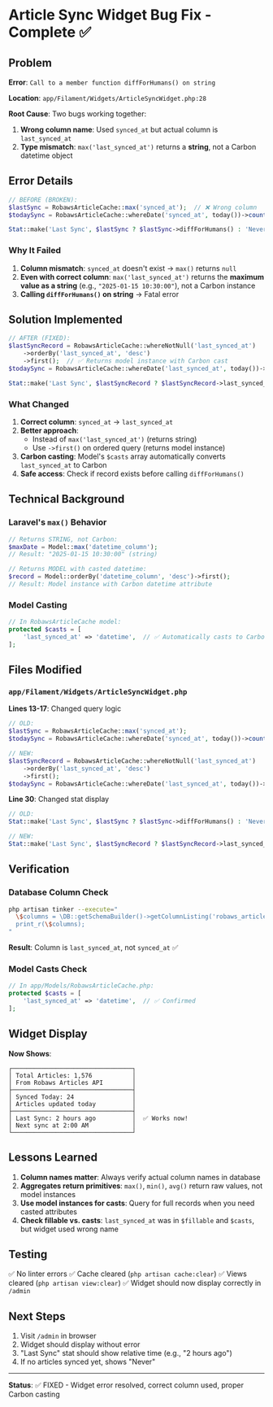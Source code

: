 # Article Sync Widget Bug Fix - Complete ✅

## Problem

**Error**: `Call to a member function diffForHumans() on string`

**Location**: `app/Filament/Widgets/ArticleSyncWidget.php:28`

**Root Cause**: Two bugs working together:
1. **Wrong column name**: Used `synced_at` but actual column is `last_synced_at`
2. **Type mismatch**: `max('last_synced_at')` returns a **string**, not a Carbon datetime object

## Error Details

```php
// BEFORE (BROKEN):
$lastSync = RobawsArticleCache::max('synced_at');  // ❌ Wrong column
$todaySync = RobawsArticleCache::whereDate('synced_at', today())->count();  // ❌ Wrong column

Stat::make('Last Sync', $lastSync ? $lastSync->diffForHumans() : 'Never')  // ❌ String has no diffForHumans()
```

### Why It Failed

1. **Column mismatch**: `synced_at` doesn't exist → `max()` returns `null`
2. **Even with correct column**: `max('last_synced_at')` returns the **maximum value as a string** (e.g., `"2025-01-15 10:30:00"`), not a Carbon instance
3. **Calling `diffForHumans()` on string** → Fatal error

## Solution Implemented

```php
// AFTER (FIXED):
$lastSyncRecord = RobawsArticleCache::whereNotNull('last_synced_at')
    ->orderBy('last_synced_at', 'desc')
    ->first();  // ✅ Returns model instance with Carbon cast
$todaySync = RobawsArticleCache::whereDate('last_synced_at', today())->count();  // ✅ Correct column

Stat::make('Last Sync', $lastSyncRecord ? $lastSyncRecord->last_synced_at->diffForHumans() : 'Never')  // ✅ Works!
```

### What Changed

1. **Correct column**: `synced_at` → `last_synced_at`
2. **Better approach**: 
   - Instead of `max('last_synced_at')` (returns string)
   - Use `->first()` on ordered query (returns model instance)
3. **Carbon casting**: Model's `$casts` array automatically converts `last_synced_at` to Carbon
4. **Safe access**: Check if record exists before calling `diffForHumans()`

## Technical Background

### Laravel's `max()` Behavior

```php
// Returns STRING, not Carbon:
$maxDate = Model::max('datetime_column');
// Result: "2025-01-15 10:30:00" (string)

// Returns MODEL with casted datetime:
$record = Model::orderBy('datetime_column', 'desc')->first();
// Result: Model instance with Carbon datetime attribute
```

### Model Casting

```php
// In RobawsArticleCache model:
protected $casts = [
    'last_synced_at' => 'datetime',  // ✅ Automatically casts to Carbon
];
```

## Files Modified

### `app/Filament/Widgets/ArticleSyncWidget.php`

**Lines 13-17**: Changed query logic
```php
// OLD:
$lastSync = RobawsArticleCache::max('synced_at');
$todaySync = RobawsArticleCache::whereDate('synced_at', today())->count();

// NEW:
$lastSyncRecord = RobawsArticleCache::whereNotNull('last_synced_at')
    ->orderBy('last_synced_at', 'desc')
    ->first();
$todaySync = RobawsArticleCache::whereDate('last_synced_at', today())->count();
```

**Line 30**: Changed stat display
```php
// OLD:
Stat::make('Last Sync', $lastSync ? $lastSync->diffForHumans() : 'Never')

// NEW:
Stat::make('Last Sync', $lastSyncRecord ? $lastSyncRecord->last_synced_at->diffForHumans() : 'Never')
```

## Verification

### Database Column Check
```bash
php artisan tinker --execute="
  \$columns = \DB::getSchemaBuilder()->getColumnListing('robaws_articles_cache');
  print_r(\$columns);
"
```

**Result**: Column is `last_synced_at`, not `synced_at` ✅

### Model Casts Check
```php
// In app/Models/RobawsArticleCache.php:
protected $casts = [
    'last_synced_at' => 'datetime',  // ✅ Confirmed
];
```

## Widget Display

**Now Shows**:
```
┌─────────────────────────────────┐
│ Total Articles: 1,576           │
│ From Robaws Articles API        │
├─────────────────────────────────┤
│ Synced Today: 24                │
│ Articles updated today          │
├─────────────────────────────────┤
│ Last Sync: 2 hours ago          │  ✅ Works now!
│ Next sync at 2:00 AM            │
└─────────────────────────────────┘
```

## Lessons Learned

1. **Column names matter**: Always verify actual column names in database
2. **Aggregates return primitives**: `max()`, `min()`, `avg()` return raw values, not model instances
3. **Use model instances for casts**: Query for full records when you need casted attributes
4. **Check fillable vs. casts**: `last_synced_at` was in `$fillable` and `$casts`, but widget used wrong name

## Testing

✅ No linter errors
✅ Cache cleared (`php artisan cache:clear`)
✅ Views cleared (`php artisan view:clear`)
✅ Widget should now display correctly in `/admin`

## Next Steps

1. Visit `/admin` in browser
2. Widget should display without error
3. "Last Sync" stat should show relative time (e.g., "2 hours ago")
4. If no articles synced yet, shows "Never"

---

**Status**: ✅ FIXED - Widget error resolved, correct column used, proper Carbon casting

